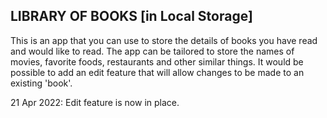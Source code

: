 ## LIBRARY OF BOOKS [in Local Storage]

This is an app that you can use to store the details of books you have read and would like to read.
The app can be tailored to store the names of movies, favorite foods, restaurants and other similar things.
It would be possible to add an edit feature that will allow changes to be made to an existing 'book'.

21 Apr 2022:
Edit feature is now in place.

